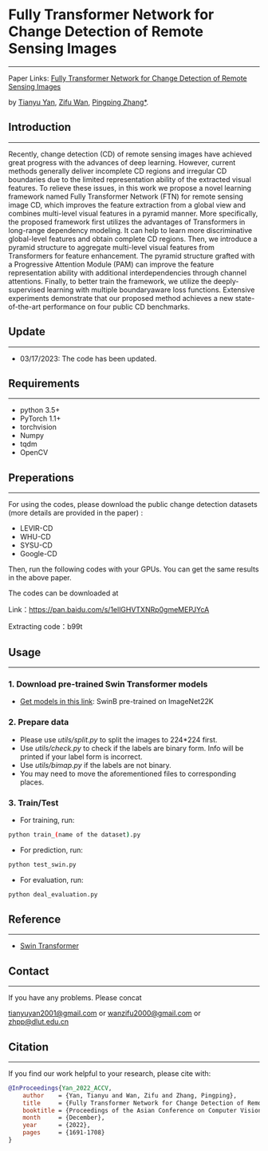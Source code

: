 # Fully Transformer Network for Change Detection of Remote Sensing Images
****

Paper Links: [Fully Transformer Network for Change Detection of Remote Sensing Images
](https://openaccess.thecvf.com/content/ACCV2022/html/Yan_Fully_Transformer_Network_for_Change_Detection_of_Remote_Sensing_Images_ACCV_2022_paper.html)

by [Tianyu Yan](), [Zifu Wan](), [Pingping Zhang*](https://github.com/AI-Zhpp).

## Introduction
****
Recently, change detection (CD) of remote sensing images have achieved great progress with the advances of deep learning. However, current methods generally deliver incomplete CD regions and irregular CD boundaries due to the limited representation ability of the extracted visual features. To relieve these issues, in this work we propose a novel learning framework named Fully Transformer Network (FTN) for remote sensing image CD, which improves the feature extraction from a global view and combines multi-level visual features in a pyramid manner. More specifically, the proposed framework first utilizes the advantages of Transformers in long-range dependency modeling. It can help to learn more discriminative global-level features and obtain complete CD regions. Then, we introduce a pyramid structure to aggregate multi-level visual features from Transformers for feature enhancement. The pyramid structure grafted with a Progressive Attention Module (PAM) can improve the feature representation ability with additional interdependencies through channel attentions. Finally, to better train the framework, we utilize the deeply-supervised learning with multiple boundaryaware loss functions. Extensive experiments demonstrate that our proposed method achieves a new state-of-the-art performance on four public CD benchmarks.

## Update
**** 

* 03/17/2023: The code has been updated.

## Requirements
****
* python 3.5+
* PyTorch 1.1+
* torchvision
* Numpy
* tqdm
* OpenCV

## Preperations
****

For using the codes, please download the public change detection datasets 
(more details are provided in the paper) :
* LEVIR-CD
* WHU-CD
* SYSU-CD
* Google-CD

Then, run the following codes with your GPUs. 
You can get the same results in the above paper.  

The codes can be downloaded at 

Link：https://pan.baidu.com/s/1ellGHVTXNRp0gmeMEPJYcA

Extracting code：b99t

## Usage
****

### 1. Download pre-trained Swin Transformer models
* [Get models in this link](https://github.com/SwinTransformer/storage/releases/download/v1.0.0/swin_base_patch4_window7_224_22kto1k.pth): SwinB pre-trained on ImageNet22K 


### 2. Prepare data

* Please use *utils/split.py* to split the images to 224*224 first.
* Use *utils/check.py* to check if the labels are binary form. Info will be printed if your label form is incorrect.
* Use *utils/bimap.py* if the labels are not binary.
* You may need to move the aforementioned files to corresponding places.

### 3. Train/Test

- For training, run:

```bash
python train_(name of the dataset).py
```

[//]: # (- If you want to use the SSIM and IOU loss function with CrossEntropy loss funtion together, you just need to remove comments in train.py &#40;below the CrossEntropy loss&#41; and add the loss operation in the loss calculation place.&#41;)
[//]: # (- Especially, when you calculate the IOU loss, you need to convert the images &#40;convert 0->1, 1->0&#41;. Because the image pixels values are mostly 0, and it will influence the IOU loss calculation &#40;Based on IOU loss characteristic&#41;.)

- For prediction, run:
```bash
python test_swin.py 
```

- For evaluation, run:
```bash
python deal_evaluation.py 
```

## Reference
****

* [Swin Transformer](https://github.com/microsoft/Swin-Transformer)

## Contact
****

If you have any problems. Please concat

tianyuyan2001@gmail.com or wanzifu2000@gmail.com or zhpp@dlut.edu.cn

## Citation
****

If you find our work helpful to your research, please cite with:

```bibtex
@InProceedings{Yan_2022_ACCV,
    author    = {Yan, Tianyu and Wan, Zifu and Zhang, Pingping},
    title     = {Fully Transformer Network for Change Detection of Remote Sensing Images},
    booktitle = {Proceedings of the Asian Conference on Computer Vision (ACCV)},
    month     = {December},
    year      = {2022},
    pages     = {1691-1708}
}
```